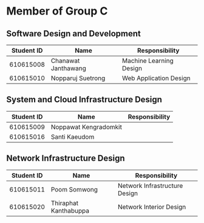 # Member of Group C

## Software Design and Development

| Student ID | Name                | Responsibility          |
| ---------- | ------------------- | ----------------------- |
| 610615008  | Chanawat Janthawang | Machine Learning Design |
| 610615010  | Nopparuj Suetrong   | Web Application Design  |

## System and Cloud Infrastructure Design

| Student ID | Name                  | Responsibility |
| ---------- | --------------------- | -------------- |
| 610615009  | Noppawat Kengradomkit |                |
| 610615016  | Santi Kaeudom         |                |

## Network Infrastructure Design

| Student ID | Name                  | Responsibility                |
| ---------- | --------------------- | ----------------------------- |
| 610615011  | Poom Somwong          | Network Infrastructure Design |
| 610615020  | Thiraphat Kanthabuppa | Network Interior Design       |
